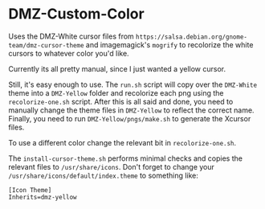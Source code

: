 # DMZ-Custom-Color

Uses the DMZ-White cursor files from `https://salsa.debian.org/gnome-team/dmz-cursor-theme` and imagemagick's `mogrify` to 
recolorize the white cursors to whatever color you'd like.

Currently its all pretty manual, since I just wanted a yellow cursor.

Still, it's easy enough to use. The `run.sh` script will copy over the `DMZ-White`
theme into a `DMZ-Yellow` folder and recolorize each png using the `recolorize-one.sh` script.
After this is all said and done, you need to manually change the theme files in `DMZ-Yellow` to
reflect the correct name. Finally, you need to run `DMZ-Yellow/pngs/make.sh` to generate the Xcursor files.

To use a different color change the relevant bit in `recolorize-one.sh`.

The `install-cursor-theme.sh` performs minimal checks and copies the relevant files to
`/usr/share/icons`. Don't forget to change your `/usr/share/icons/default/index.theme` to
something like:

```
[Icon Theme]
Inherits=dmz-yellow
```
